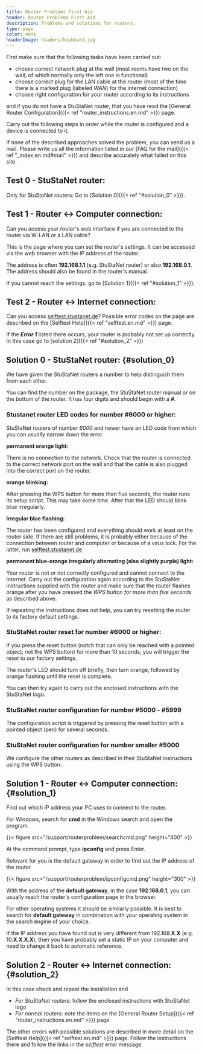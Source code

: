 ```yaml
---
title: Router Problems First Aid
header: Router Problems First Aid
description: Problems and solutions for routers.
type: page
color: none
headerImage: headers/keyboard.jpg
---
```


First make sure that the following tasks have been carried out:

* choose correct network plug at the wall (most rooms have two on the wall, of which normally only the left one is functional)
* choose correct plug for the LAN cable at the router (most of the time there is a marked plug (labeled *WAN*) for the internet connection)
* choose right configuration for your router according to its instructions

and if you do not have a StuStaNet router, that you have read the [General Router Configuration]({{< ref "router_instructions.en.md" >}}) page.

Carry out the following steps in order while the router is configured and a device is connected to it.

If none of the described approaches solved the problem, you can send us a mail.
Please write us all the information listed in our [FAQ for the mail]({{< ref "_index.en.md#mail" >}}) and describe accurately what failed on this site.

## Test 0 - StuStaNet router:

Only for StuStaNet routers:
Go to [Solution 0]({{< ref "#solution_0" >}}).

## Test 1 - Router <-> Computer connection:

Can you access your router's web interface if you are connected to the router via W-LAN or a LAN cable?

This is the page where you can set the router's settings.
It can be accessed via the web browser with the IP address of the router.

The address is often **192.168.1.1** (e.g. StuStaNet router) or also **192.168.0.1**.
The address should also be found in the router's manual.

If you cannot reach the settings, go to [Solution 1]({{< ref "#solution_1" >}}).

## Test 2 - Router <-> Internet connection:

Can you access [selftest.stustanet.de](http://selftest.stustanet.de)?
Possible error codes on the page are described on the [Selftest Help]({{< ref "selftest.en.md" >}}) page.

If the **_Error 1_** listed there occurs, your router is probably not set up correctly.
In this case go to [solution 2]({{< ref "#solution_2" >}})

## Solution 0 - StuStaNet router: {#solution_0}

We have given the StuStaNet routers a number to help distinguish them from each other.

You can find the number on the package, the StuStaNet router manual or on the bottom of the router.
It has four digits and should begin with a **_#_**.

### Stustanet router LED codes for number #6000 or higher:

StuStaNet routers of number *6000* and newer have an LED code from which you can usually narrow down the error.

**permanent orange light:**

There is no connection to the network. 
Check that the router is connected to the correct network port on the wall and that the cable is also plugged into the correct port on the router.

**orange blinking:**

After pressing the WPS button for more than five seconds, the router runs its setup script. 
This may take some time. 
After that the LED should blink blue irregularly.

**Irregular blue flashing:**

The router has been configured and everything should work at least on the router side.
If there are still problems, it is probably either because of the connection between router and computer or because of a virus lock.
For the latter, run [selftest.stustanet.de](http://selftest.stustanet.de)

**permanent blue-orange irregularly alternating (also slightly purple) light:**

Your router is not or not correctly configured and cannot connect to the Internet.
Carry out the configuration again according to the StuStaNet instructions supplied with the router and make sure that the router flashes orange after you have pressed the *WPS button for more than five seconds* as described above.

If repeating the instructions does not help, you can try resetting the router to its factory default settings.

### StuStaNet router reset for number #6000 or higher:

If you press the reset button (notch that can only be reached with a pointed object; not the WPS button) for more than 10 seconds, you will trigger the reset to our factory settings.

The router's LED should turn off briefly, then turn orange, followed by orange flashing until the reset is complete.

You can then try again to carry out the enclosed instructions with the StuStaNet logo.

### StuStaNet router configuration for number #5000 - #5999

The configuration script is triggered by pressing the reset button with a pointed object (pen) for several seconds.

### StuStaNet router configuration for number smaller #5000

We configure the other routers as described in their StuStaNet instructions using the WPS button.

## Solution 1 - Router <-> Computer connection: {#solution_1}

Find out which IP address your PC uses to connect to the router.

For Windows, search for **cmd** in the Windows search and open the program.

{{< figure src="/support/routerproblem/searchcmd.png" height="400" >}}

At the command prompt, type **ipconfig** and press Enter.

Relevant for you is the default gateway in order to find out the IP address of the router.

{{< figure src="/support/routerproblem/ipconfigcmd.png" height="300" >}}

With the address of the **default gateway**, in the case **192.168.0.1**, you can usually reach the router's configuration page in the browser.

For other operating systems it should be similarly possible.
It is best to search for **default gateway** in combination with your operating system in the search engine of your choice.

If the IP address you have found out is very different from 192.168.**X**.**X** (e.g. 10.**X**.**X**.**X**.**X**), then you have probably set a static IP on your computer and need to change it back to automatic reference.

## Solution 2 - Router <-> Internet connection: {#solution_2}

In this case check and repeat the installation and

* *For StuStaNet routers*: follow the enclosed instructions with StuStaNet logo
* *For normal routers*: note the items on the [General Router Setup]({{< ref "router_instructions.en.md" >}}) page

The other errors with possible solutions are described in more detail on the [Selftest Help]({{< ref "selftest.en.md" >}}) page.
Follow the instructions there and follow the links in the *selftest* error message.